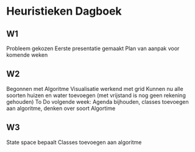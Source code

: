 # Heuristieken Dagboek

## W1
Probleem gekozen
Eerste presentatie gemaakt
Plan van aanpak voor komende weken

## W2
Begonnen met Algoritme
Visualisatie werkend met grid
Kunnen nu alle soorten huizen en water toevoegen (met vrijstand is nog geen rekening gehouden)
To Do volgende week: Agenda bijhouden, classes toevoegen aan algoritme, denken over soort Algortime

## W3
State space bepaalt
Classes toevoegen aan algoritme


